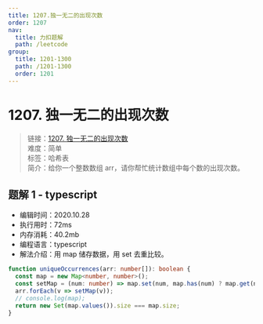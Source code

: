 ```yaml
---
title: 1207.独一无二的出现次数
order: 1207
nav:
  title: 力扣题解
  path: /leetcode
group:
  title: 1201-1300
  path: /1201-1300
  order: 1201
---
```


# 1207. 独一无二的出现次数

> 链接：[1207. 独一无二的出现次数](https://leetcode-cn.com/problems/unique-number-of-occurrences/)  
> 难度：简单  
> 标签：哈希表  
> 简介：给你一个整数数组 arr，请你帮忙统计数组中每个数的出现次数。

## 题解 1 - typescript

- 编辑时间：2020.10.28
- 执行用时：72ms
- 内存消耗：40.2mb
- 编程语言：typescript
- 解法介绍：用 map 储存数据，用 set 去重比较。

```typescript
function uniqueOccurrences(arr: number[]): boolean {
  const map = new Map<number, number>();
  const setMap = (num: number) => map.set(num, map.has(num) ? map.get(num)! + 1 : 1);
  arr.forEach(v => setMap(v));
  // console.log(map);
  return new Set(map.values()).size === map.size;
}
```
